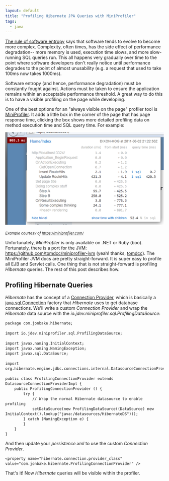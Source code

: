 ```yaml
---
layout: default
title: "Profiling Hibernate JPA Queries with MiniProfiler"
tags:
  - java
---
```


[The rule of software entropy](https://en.wikipedia.org/wiki/Software_entropy) says that software tends to evolve to become more complex. Complexity, often times, has the side effect of performance degradation-- more memory is used, execution time slows, and more slow-running SQL queries run. This all happens very gradually over time to the point where software developers don't really notice until performance degrades to the point of almost unusability (e.g. a request that used to take 100ms now takes 1000ms).

Software entropy (and hence, performance degradation) must be constantly fought against. Actions must be taken to ensure the application remains within an acceptable performance threshold. A great way to do this is to have a visible profiling on the page while developing.

One of the best options for an "always visible on the page" profiler tool is [MiniProfiler](https://miniprofiler.com/). It adds a little box in the corner of the page that has page response time, clicking the box shows more detailed profiling data on method execution time and SQL query time. For example:

![mini profiler](/assets/images/blog/2018/03/14/miniprofiler.png)

<small style="font-style: italic">Example courtesy of <https://miniprofiler.com/></small>

Unfortunately, _MiniProfiler_ is only available on .NET or Ruby (boo). Fortunately, there is a port for the JVM: <https://github.com/tomdcc/miniprofiler-jvm> (yeah! thanks, [tomdcc](https://github.com/tomdcc)). The MiniProfiler JVM docs are pretty straight-forward. It is super easy to profile all EJB and Servlet calls. One thing that is not straight-forward is profiling _Hibernate_ queries. The rest of this post describes how.

## Profiling Hibernate Queries

_Hibernate_ has the concept of a [Connection Provider](https://docs.jboss.org/hibernate/orm/3.5/api/org/hibernate/connection/ConnectionProvider.html), which is basically a [java.sql.Connection](https://docs.oracle.com/javase/1.5.0/docs/api/java/sql/Connection.html?is-external=true) factory that _Hibernate_ uses to get database connections. We'll write a custom _Connection Provider_ and wrap the _Hibernate_ data source with the _io.jdev.miniprofiler.sql.ProfilingDataSource_:

```
package com.jonbake.hibernate;

import io.jdev.miniprofiler.sql.ProfilingDataSource;

import javax.naming.InitialContext;
import javax.naming.NamingException;
import javax.sql.DataSource;

import org.hibernate.engine.jdbc.connections.internal.DatasourceConnectionProviderImpl;

public class ProfilingConnectionProvider extends DatasourceConnectionProviderImpl {
    public ProfilingConnectionProvider () {
        try {
            // Wrap the normal Hibernate datasource to enable profiling
            setDataSource(new ProfilingDataSource((DataSource) new InitialContext().lookup("java:/datasources/HibernateDS")));
        } catch (NamingException e) {
        }
    }
}
```

And then update your _persistence.xml_ to use the custom _Connection Provider_.

```
<property name="hibernate.connection.provider_class" value="com.jonbake.hibernate.ProfilingConnectionProvider" />
```

That's it! Now _Hibernate_ queries will be visible within the profiler.
